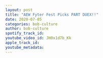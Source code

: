 ```yaml
---
layout: post
title: "AEW Fyter Fest Picks PART DUEX!!"
date: 2020-07-05
categories: bob-culture
author: bob-culture
spotify_track_id: 
youtube_video_id: JH0x1d7b_Kk
apple_track_id: 
youtube_metadata: 
---
```

